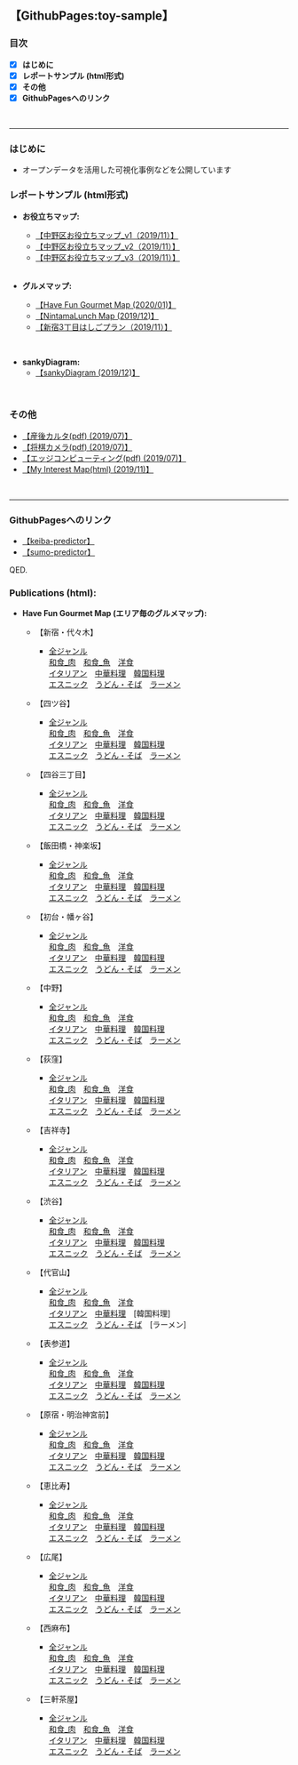 ## 【GithubPages:toy-sample】

<style>
table, th, td {
    border:none;
}
</style>

### 目次
- [x]  **はじめに**
- [x]  **レポートサンプル (html形式)**
- [x]  **その他**
- [x]  **GithubPagesへのリンク**
<br> 
 
--- 

### はじめに
- オープンデータを活用した可視化事例などを公開しています


### レポートサンプル (html形式)

- **お役立ちマップ:**
  - [【中野区お役立ちマップ_v1（2019/11）】](https://ryutoro-galois.github.io/toy-samples/leaflet_sample_nakanoku_20191107.html)
  - [【中野区お役立ちマップ_v2（2019/11）】](https://ryutoro-galois.github.io/toy-samples/leaflet_sample_nakanoku_v2_20191120.html)
  - [【中野区お役立ちマップ_v3（2019/11）】](https://ryutoro-galois.github.io/toy-samples/leaflet_sample_nakanoku_v3_20191125.html)
  <br>

- **グルメマップ:**
  - [【Have Fun Gourmet Map (2020/01)】](https://ryutoro-galois.github.io/toy-samples/)
  - [【NintamaLunch Map (2019/12)】](https://ryutoro-galois.github.io/toy-samples/leaflet_LunchMap_[Shinjuku-ku].html)
  - [【新宿3丁目はしごプラン（2019/11）】](https://ryutoro-galois.github.io/toy-samples/leaflet_sample_hashigo_plan_20191106.html)
<br>
  

- **sankyDiagram:**
  - [【sankyDiagram (2019/12)】](https://ryutoro-galois.github.io/toy-samples/sankeyDiagram_sample.html)
<br>


### その他
- [【産後カルタ(pdf) (2019/07)】](MLLabSpace_20190725_01_SangoKaruta.pdf)
- [【将棋カメラ(pdf) (2019/07)】](MLLabSpace_20190725_02_ShogiCamera.pdf)
- [【エッジコンピューティング(pdf) (2019/07)】](MLLabSpace_20190725_03_EdgeComputing.pdf)
- [【My Interest Map(html) (2019/11)】](https://ryutoro-galois.github.io/toy-samples/interest_map_20191127.html)
<br>


---

### GithubPagesへのリンク
- [【keiba-predictor】](https://ryutoro-galois.github.io/keiba-predictor/)
- [【sumo-predictor】](https://ryutoro-galois.github.io/sumo-predictor/)

QED.




### Publications (html):
- **Have Fun Gourmet Map (エリア毎のグルメマップ):**

  - 【新宿・代々木】
    - [<u>全ジャンル</u>](https://ryutoro-galois.github.io/toy-samples/HaveFun_g00_AllGenre_Map_[shinjuku_yoyogi].html)<br>[<u>和食_肉</u>](https://ryutoro-galois.github.io/toy-samples/HaveFun_g01_Washoku_Meat_Map_[shinjuku_yoyogi].html)　[<u>和食_魚</u>](https://ryutoro-galois.github.io/toy-samples/HaveFun_g02_Washoku_Fish_Map_[shinjuku_yoyogi].html)　[<u>洋食</u>](https://ryutoro-galois.github.io/toy-samples/HaveFun_g03_WesternFood_Map_[shinjuku_yoyogi].html)<br>[<u>イタリアン</u>](https://ryutoro-galois.github.io/toy-samples/HaveFun_g04_ItarianFood_Map_[shinjuku_yoyogi].html)　[<u>中華料理</u>](https://ryutoro-galois.github.io/toy-samples/HaveFun_g05_ChineseFood_Map_[shinjuku_yoyogi].html)　[<u>韓国料理</u>](https://ryutoro-galois.github.io/toy-samples/HaveFun_g06_KoreanFood_Map_[shinjuku_yoyogi].html)<br>[<u>エスニック</u>](https://ryutoro-galois.github.io/toy-samples/HaveFun_g07_EthnicFood_Map_[shinjuku_yoyogi].html)　[<u>うどん・そば</u>](https://ryutoro-galois.github.io/toy-samples/HaveFun_g08_Udon_Soba_Map_[shinjuku_yoyogi].html)　[<u>ラーメン</u>](https://ryutoro-galois.github.io/toy-samples/HaveFun_g09_Ramen_Map_[shinjuku_yoyogi].html)

  - 【四ツ谷】
    - [<u>全ジャンル</u>](https://ryutoro-galois.github.io/toy-samples/HaveFun_g00_AllGenre_Map_[yotsuya].html)<br>[<u>和食_肉</u>](https://ryutoro-galois.github.io/toy-samples/HaveFun_g01_Washoku_Meat_Map_[yotsuya].html)　[<u>和食_魚</u>](https://ryutoro-galois.github.io/toy-samples/HaveFun_g02_Washoku_Fish_Map_[yotsuya].html)　[<u>洋食</u>](https://ryutoro-galois.github.io/toy-samples/HaveFun_g03_WesternFood_Map_[yotsuya].html)<br>[<u>イタリアン</u>](https://ryutoro-galois.github.io/toy-samples/HaveFun_g04_ItarianFood_Map_[yotsuya].html)　[<u>中華料理</u>](https://ryutoro-galois.github.io/toy-samples/HaveFun_g05_ChineseFood_Map_[yotsuya].html)　[<u>韓国料理</u>](https://ryutoro-galois.github.io/toy-samples/HaveFun_g06_KoreanFood_Map_[yotsuya].html)<br>[<u>エスニック</u>](https://ryutoro-galois.github.io/toy-samples/HaveFun_g07_EthnicFood_Map_[yotsuya].html)　[<u>うどん・そば</u>](https://ryutoro-galois.github.io/toy-samples/HaveFun_g08_Udon_Soba_Map_[yotsuya].html)　[<u>ラーメン</u>](https://ryutoro-galois.github.io/toy-samples/HaveFun_g09_Ramen_Map_[yotsuya].html)

  - 【四谷三丁目】
    - [<u>全ジャンル</u>](https://ryutoro-galois.github.io/toy-samples/HaveFun_g00_AllGenre_Map_[yotsuyasanchome].html)<br>[<u>和食_肉</u>](https://ryutoro-galois.github.io/toy-samples/HaveFun_g01_Washoku_Meat_Map_[yotsuyasanchome].html)　[<u>和食_魚</u>](https://ryutoro-galois.github.io/toy-samples/HaveFun_g02_Washoku_Fish_Map_[yotsuyasanchome].html)　[<u>洋食</u>](https://ryutoro-galois.github.io/toy-samples/HaveFun_g03_WesternFood_Map_[yotsuyasanchome].html)<br>[<u>イタリアン</u>](https://ryutoro-galois.github.io/toy-samples/HaveFun_g04_ItarianFood_Map_[yotsuyasanchome].html)　[<u>中華料理</u>](https://ryutoro-galois.github.io/toy-samples/HaveFun_g05_ChineseFood_Map_[yotsuyasanchome].html)　[<u>韓国料理</u>](https://ryutoro-galois.github.io/toy-samples/HaveFun_g06_KoreanFood_Map_[yotsuyasanchome].html)<br>[<u>エスニック</u>](https://ryutoro-galois.github.io/toy-samples/HaveFun_g07_EthnicFood_Map_[yotsuyasanchome].html)　[<u>うどん・そば</u>](https://ryutoro-galois.github.io/toy-samples/HaveFun_g08_Udon_Soba_Map_[yotsuyasanchome].html)　[<u>ラーメン</u>](https://ryutoro-galois.github.io/toy-samples/HaveFun_g09_Ramen_Map_[yotsuyasanchome].html)

  - 【飯田橋・神楽坂】
    - [<u>全ジャンル</u>](https://ryutoro-galois.github.io/toy-samples/HaveFun_g00_AllGenre_Map_[iidabashi_kagurazaka].html)<br>[<u>和食_肉</u>](https://ryutoro-galois.github.io/toy-samples/HaveFun_g01_Washoku_Meat_Map_[iidabashi_kagurazaka].html)　[<u>和食_魚</u>](https://ryutoro-galois.github.io/toy-samples/HaveFun_g02_Washoku_Fish_Map_[iidabashi_kagurazaka].html)　[<u>洋食</u>](https://ryutoro-galois.github.io/toy-samples/HaveFun_g03_WesternFood_Map_[iidabashi_kagurazaka].html)<br>[<u>イタリアン</u>](https://ryutoro-galois.github.io/toy-samples/HaveFun_g04_ItarianFood_Map_[iidabashi_kagurazaka].html)　[<u>中華料理</u>](https://ryutoro-galois.github.io/toy-samples/HaveFun_g05_ChineseFood_Map_[iidabashi_kagurazaka].html)　[<u>韓国料理</u>](https://ryutoro-galois.github.io/toy-samples/HaveFun_g06_KoreanFood_Map_[iidabashi_kagurazaka].html)<br>[<u>エスニック</u>](https://ryutoro-galois.github.io/toy-samples/HaveFun_g07_EthnicFood_Map_[iidabashi_kagurazaka].html)　[<u>うどん・そば</u>](https://ryutoro-galois.github.io/toy-samples/HaveFun_g08_Udon_Soba_Map_[iidabashi_kagurazaka].html)　[<u>ラーメン</u>](https://ryutoro-galois.github.io/toy-samples/HaveFun_g09_Ramen_Map_[iidabashi_kagurazaka].html)

  - 【初台・幡ヶ谷】
    - [<u>全ジャンル</u>](https://ryutoro-galois.github.io/toy-samples/HaveFun_g00_AllGenre_Map_[hatsudai_hatagaya].html)<br>[<u>和食_肉</u>](https://ryutoro-galois.github.io/toy-samples/HaveFun_g01_Washoku_Meat_Map_[hatsudai_hatagaya].html)　[<u>和食_魚</u>](https://ryutoro-galois.github.io/toy-samples/HaveFun_g02_Washoku_Fish_Map_[hatsudai_hatagaya].html)　[<u>洋食</u>](https://ryutoro-galois.github.io/toy-samples/HaveFun_g03_WesternFood_Map_[hatsudai_hatagaya].html)<br>[<u>イタリアン</u>](https://ryutoro-galois.github.io/toy-samples/HaveFun_g04_ItarianFood_Map_[hatsudai_hatagaya].html)　[<u>中華料理</u>](https://ryutoro-galois.github.io/toy-samples/HaveFun_g05_ChineseFood_Map_[hatsudai_hatagaya].html)　[<u>韓国料理</u>](https://ryutoro-galois.github.io/toy-samples/HaveFun_g06_KoreanFood_Map_[hatsudai_hatagaya].html)<br>[<u>エスニック</u>](https://ryutoro-galois.github.io/toy-samples/HaveFun_g07_EthnicFood_Map_[hatsudai_hatagaya].html)　[<u>うどん・そば</u>](https://ryutoro-galois.github.io/toy-samples/HaveFun_g08_Udon_Soba_Map_[hatsudai_hatagaya].html)　[<u>ラーメン</u>](https://ryutoro-galois.github.io/toy-samples/HaveFun_g09_Ramen_Map_[hatsudai_hatagaya].html)

  - 【中野】
    - [<u>全ジャンル</u>](https://ryutoro-galois.github.io/toy-samples/HaveFun_g00_AllGenre_Map_[nakano].html)<br>[<u>和食_肉</u>](https://ryutoro-galois.github.io/toy-samples/HaveFun_g01_Washoku_Meat_Map_[nakano].html)　[<u>和食_魚</u>](https://ryutoro-galois.github.io/toy-samples/HaveFun_g02_Washoku_Fish_Map_[nakano].html)　[<u>洋食</u>](https://ryutoro-galois.github.io/toy-samples/HaveFun_g03_WesternFood_Map_[nakano].html)<br>[<u>イタリアン</u>](https://ryutoro-galois.github.io/toy-samples/HaveFun_g04_ItarianFood_Map_[nakano].html)　[<u>中華料理</u>](https://ryutoro-galois.github.io/toy-samples/HaveFun_g05_ChineseFood_Map_[nakano].html)　[<u>韓国料理</u>](https://ryutoro-galois.github.io/toy-samples/HaveFun_g06_KoreanFood_Map_[nakano].html)<br>[<u>エスニック</u>](https://ryutoro-galois.github.io/toy-samples/HaveFun_g07_EthnicFood_Map_[nakano].html)　[<u>うどん・そば</u>](https://ryutoro-galois.github.io/toy-samples/HaveFun_g08_Udon_Soba_Map_[nakano].html)　[<u>ラーメン</u>](https://ryutoro-galois.github.io/toy-samples/HaveFun_g09_Ramen_Map_[nakano].html)

  - 【荻窪】
    - [<u>全ジャンル</u>](https://ryutoro-galois.github.io/toy-samples/HaveFun_g00_AllGenre_Map_[ogikubo].html)<br>[<u>和食_肉</u>](https://ryutoro-galois.github.io/toy-samples/HaveFun_g01_Washoku_Meat_Map_[ogikubo].html)　[<u>和食_魚</u>](https://ryutoro-galois.github.io/toy-samples/HaveFun_g02_Washoku_Fish_Map_[ogikubo].html)　[<u>洋食</u>](https://ryutoro-galois.github.io/toy-samples/HaveFun_g03_WesternFood_Map_[ogikubo].html)<br>[<u>イタリアン</u>](https://ryutoro-galois.github.io/toy-samples/HaveFun_g04_ItarianFood_Map_[ogikubo].html)　[<u>中華料理</u>](https://ryutoro-galois.github.io/toy-samples/HaveFun_g05_ChineseFood_Map_[ogikubo].html)　[<u>韓国料理</u>](https://ryutoro-galois.github.io/toy-samples/HaveFun_g06_KoreanFood_Map_[ogikubo].html)<br>[<u>エスニック</u>](https://ryutoro-galois.github.io/toy-samples/HaveFun_g07_EthnicFood_Map_[ogikubo].html)　[<u>うどん・そば</u>](https://ryutoro-galois.github.io/toy-samples/HaveFun_g08_Udon_Soba_Map_[ogikubo].html)　[<u>ラーメン</u>](https://ryutoro-galois.github.io/toy-samples/HaveFun_g09_Ramen_Map_[ogikubo].html)

  - 【吉祥寺】
    - [<u>全ジャンル</u>](https://ryutoro-galois.github.io/toy-samples/HaveFun_g00_AllGenre_Map_[kichijouji].html)<br>[<u>和食_肉</u>](https://ryutoro-galois.github.io/toy-samples/HaveFun_g01_Washoku_Meat_Map_[kichijouji].html)　[<u>和食_魚</u>](https://ryutoro-galois.github.io/toy-samples/HaveFun_g02_Washoku_Fish_Map_[kichijouji].html)　[<u>洋食</u>](https://ryutoro-galois.github.io/toy-samples/HaveFun_g03_WesternFood_Map_[kichijouji].html)<br>[<u>イタリアン</u>](https://ryutoro-galois.github.io/toy-samples/HaveFun_g04_ItarianFood_Map_[kichijouji].html)　[<u>中華料理</u>](https://ryutoro-galois.github.io/toy-samples/HaveFun_g05_ChineseFood_Map_[kichijouji].html)　[<u>韓国料理</u>](https://ryutoro-galois.github.io/toy-samples/HaveFun_g06_KoreanFood_Map_[kichijouji].html)<br>[<u>エスニック</u>](https://ryutoro-galois.github.io/toy-samples/HaveFun_g07_EthnicFood_Map_[kichijouji].html)　[<u>うどん・そば</u>](https://ryutoro-galois.github.io/toy-samples/HaveFun_g08_Udon_Soba_Map_[kichijouji].html)　[<u>ラーメン</u>](https://ryutoro-galois.github.io/toy-samples/HaveFun_g09_Ramen_Map_[kichijouji].html)

  - 【渋谷】
    - [<u>全ジャンル</u>](https://ryutoro-galois.github.io/toy-samples/HaveFun_g00_AllGenre_Map_[shibuya].html)<br>[<u>和食_肉</u>](https://ryutoro-galois.github.io/toy-samples/HaveFun_g01_Washoku_Meat_Map_[shibuya].html)　[<u>和食_魚</u>](https://ryutoro-galois.github.io/toy-samples/HaveFun_g02_Washoku_Fish_Map_[shibuya].html)　[<u>洋食</u>](https://ryutoro-galois.github.io/toy-samples/HaveFun_g03_WesternFood_Map_[shibuya].html)<br>[<u>イタリアン</u>](https://ryutoro-galois.github.io/toy-samples/HaveFun_g04_ItarianFood_Map_[shibuya].html)　[<u>中華料理</u>](https://ryutoro-galois.github.io/toy-samples/HaveFun_g05_ChineseFood_Map_[shibuya].html)　[<u>韓国料理</u>](https://ryutoro-galois.github.io/toy-samples/HaveFun_g06_KoreanFood_Map_[shibuya].html)<br>[<u>エスニック</u>](https://ryutoro-galois.github.io/toy-samples/HaveFun_g07_EthnicFood_Map_[shibuya].html)　[<u>うどん・そば</u>](https://ryutoro-galois.github.io/toy-samples/HaveFun_g08_Udon_Soba_Map_[shibuya].html)　[<u>ラーメン</u>](https://ryutoro-galois.github.io/toy-samples/HaveFun_g09_Ramen_Map_[shibuya].html)
    
  - 【代官山】
    - [<u>全ジャンル</u>](https://ryutoro-galois.github.io/toy-samples/HaveFun_g00_AllGenre_Map_[daikanyama].html)<br>[<u>和食_肉</u>](https://ryutoro-galois.github.io/toy-samples/HaveFun_g01_Washoku_Meat_Map_[daikanyama].html)　[<u>和食_魚</u>](https://ryutoro-galois.github.io/toy-samples/HaveFun_g02_Washoku_Fish_Map_[daikanyama].html)　[<u>洋食</u>](https://ryutoro-galois.github.io/toy-samples/HaveFun_g03_WesternFood_Map_[daikanyama].html)<br>[<u>イタリアン</u>](https://ryutoro-galois.github.io/toy-samples/HaveFun_g04_ItarianFood_Map_[daikanyama].html)　[<u>中華料理</u>](https://ryutoro-galois.github.io/toy-samples/HaveFun_g05_ChineseFood_Map_[daikanyama].html)　[韓国料理]<br>[<u>エスニック</u>](https://ryutoro-galois.github.io/toy-samples/HaveFun_g07_EthnicFood_Map_[daikanyama].html)　[<u>うどん・そば</u>](https://ryutoro-galois.github.io/toy-samples/HaveFun_g08_Udon_Soba_Map_[daikanyama].html)　[ラーメン]

  - 【表参道】
    - [<u>全ジャンル</u>](https://ryutoro-galois.github.io/toy-samples/HaveFun_g00_AllGenre_Map_[omotesando].html)<br>[<u>和食_肉</u>](https://ryutoro-galois.github.io/toy-samples/HaveFun_g01_Washoku_Meat_Map_[omotesando].html)　[<u>和食_魚</u>](https://ryutoro-galois.github.io/toy-samples/HaveFun_g02_Washoku_Fish_Map_[omotesando].html)　[<u>洋食</u>](https://ryutoro-galois.github.io/toy-samples/HaveFun_g03_WesternFood_Map_[omotesando].html)<br>[<u>イタリアン</u>](https://ryutoro-galois.github.io/toy-samples/HaveFun_g04_ItarianFood_Map_[omotesando].html)　[<u>中華料理</u>](https://ryutoro-galois.github.io/toy-samples/HaveFun_g05_ChineseFood_Map_[omotesando].html)　[<u>韓国料理</u>](https://ryutoro-galois.github.io/toy-samples/HaveFun_g06_KoreanFood_Map_[omotesando].html)<br>[<u>エスニック</u>](https://ryutoro-galois.github.io/toy-samples/HaveFun_g07_EthnicFood_Map_[omotesando].html)　[<u>うどん・そば</u>](https://ryutoro-galois.github.io/toy-samples/HaveFun_g08_Udon_Soba_Map_[omotesando].html)　[<u>ラーメン</u>](https://ryutoro-galois.github.io/toy-samples/HaveFun_g09_Ramen_Map_[omotesando].html)     
    
  - 【原宿・明治神宮前】
    - [<u>全ジャンル</u>](https://ryutoro-galois.github.io/toy-samples/HaveFun_g00_AllGenre_Map_[harajuku_meijijingumae].html)<br>[<u>和食_肉</u>](https://ryutoro-galois.github.io/toy-samples/HaveFun_g01_Washoku_Meat_Map_[harajuku_meijijingumae].html)　[<u>和食_魚</u>](https://ryutoro-galois.github.io/toy-samples/HaveFun_g02_Washoku_Fish_Map_[harajuku_meijijingumae].html)　[<u>洋食</u>](https://ryutoro-galois.github.io/toy-samples/HaveFun_g03_WesternFood_Map_[harajuku_meijijingumae].html)<br>[<u>イタリアン</u>](https://ryutoro-galois.github.io/toy-samples/HaveFun_g04_ItarianFood_Map_[harajuku_meijijingumae].html)　[<u>中華料理</u>](https://ryutoro-galois.github.io/toy-samples/HaveFun_g05_ChineseFood_Map_[harajuku_meijijingumae].html)　[<u>韓国料理</u>](https://ryutoro-galois.github.io/toy-samples/HaveFun_g06_KoreanFood_Map_[harajuku_meijijingumae].html)<br>[<u>エスニック</u>](https://ryutoro-galois.github.io/toy-samples/HaveFun_g07_EthnicFood_Map_[harajuku_meijijingumae].html)　[<u>うどん・そば</u>](https://ryutoro-galois.github.io/toy-samples/HaveFun_g08_Udon_Soba_Map_[harajuku_meijijingumae].html)　[<u>ラーメン</u>](https://ryutoro-galois.github.io/toy-samples/HaveFun_g09_Ramen_Map_[harajuku_meijijingumae].html)        
    
  - 【恵比寿】
    - [<u>全ジャンル</u>](https://ryutoro-galois.github.io/toy-samples/HaveFun_g00_AllGenre_Map_[ebisu].html)<br>[<u>和食_肉</u>](https://ryutoro-galois.github.io/toy-samples/HaveFun_g01_Washoku_Meat_Map_[ebisu].html)　[<u>和食_魚</u>](https://ryutoro-galois.github.io/toy-samples/HaveFun_g02_Washoku_Fish_Map_[ebisu].html)　[<u>洋食</u>](https://ryutoro-galois.github.io/toy-samples/HaveFun_g03_WesternFood_Map_[ebisu].html)<br>[<u>イタリアン</u>](https://ryutoro-galois.github.io/toy-samples/HaveFun_g04_ItarianFood_Map_[ebisu].html)　[<u>中華料理</u>](https://ryutoro-galois.github.io/toy-samples/HaveFun_g05_ChineseFood_Map_[ebisu].html)　[<u>韓国料理</u>](https://ryutoro-galois.github.io/toy-samples/HaveFun_g06_KoreanFood_Map_[ebisu].html)<br>[<u>エスニック</u>](https://ryutoro-galois.github.io/toy-samples/HaveFun_g07_EthnicFood_Map_[ebisu].html)　[<u>うどん・そば</u>](https://ryutoro-galois.github.io/toy-samples/HaveFun_g08_Udon_Soba_Map_[ebisu].html)　[<u>ラーメン</u>](https://ryutoro-galois.github.io/toy-samples/HaveFun_g09_Ramen_Map_[ebisu].html)

  - 【広尾】
    - [<u>全ジャンル</u>](https://ryutoro-galois.github.io/toy-samples/HaveFun_g00_AllGenre_Map_[hiroo].html)<br>[<u>和食_肉</u>](https://ryutoro-galois.github.io/toy-samples/HaveFun_g01_Washoku_Meat_Map_[hiroo].html)　[<u>和食_魚</u>](https://ryutoro-galois.github.io/toy-samples/HaveFun_g02_Washoku_Fish_Map_[hiroo].html)　[<u>洋食</u>](https://ryutoro-galois.github.io/toy-samples/HaveFun_g03_WesternFood_Map_[hiroo].html)<br>[<u>イタリアン</u>](https://ryutoro-galois.github.io/toy-samples/HaveFun_g04_ItarianFood_Map_[hiroo].html)　[<u>中華料理</u>](https://ryutoro-galois.github.io/toy-samples/HaveFun_g05_ChineseFood_Map_[hiroo].html)　[<u>韓国料理</u>](https://ryutoro-galois.github.io/toy-samples/HaveFun_g06_KoreanFood_Map_[hiroo].html)<br>[<u>エスニック</u>](https://ryutoro-galois.github.io/toy-samples/HaveFun_g07_EthnicFood_Map_[hiroo].html)　[<u>うどん・そば</u>](https://ryutoro-galois.github.io/toy-samples/HaveFun_g08_Udon_Soba_Map_[hiroo].html)　[<u>ラーメン</u>](https://ryutoro-galois.github.io/toy-samples/HaveFun_g09_Ramen_Map_[hiroo].html)  
    
  - 【西麻布】
    - [<u>全ジャンル</u>](https://ryutoro-galois.github.io/toy-samples/HaveFun_g00_AllGenre_Map_[nishiazabu].html)<br>[<u>和食_肉</u>](https://ryutoro-galois.github.io/toy-samples/HaveFun_g01_Washoku_Meat_Map_[nishiazabu].html)　[<u>和食_魚</u>](https://ryutoro-galois.github.io/toy-samples/HaveFun_g02_Washoku_Fish_Map_[nishiazabu].html)　[<u>洋食</u>](https://ryutoro-galois.github.io/toy-samples/HaveFun_g03_WesternFood_Map_[nishiazabu].html)<br>[<u>イタリアン</u>](https://ryutoro-galois.github.io/toy-samples/HaveFun_g04_ItarianFood_Map_[nishiazabu].html)　[<u>中華料理</u>](https://ryutoro-galois.github.io/toy-samples/HaveFun_g05_ChineseFood_Map_[nishiazabu].html)　[<u>韓国料理</u>](https://ryutoro-galois.github.io/toy-samples/HaveFun_g06_KoreanFood_Map_[nishiazabu].html)<br>[<u>エスニック</u>](https://ryutoro-galois.github.io/toy-samples/HaveFun_g07_EthnicFood_Map_[nishiazabu].html)　[<u>うどん・そば</u>](https://ryutoro-galois.github.io/toy-samples/HaveFun_g08_Udon_Soba_Map_[nishiazabu].html)　[<u>ラーメン</u>](https://ryutoro-galois.github.io/toy-samples/HaveFun_g09_Ramen_Map_[nishiazabu].html)  
    
  - 【三軒茶屋】
    - [<u>全ジャンル</u>](https://ryutoro-galois.github.io/toy-samples/HaveFun_g00_AllGenre_Map_[sangenjaya].html)<br>[<u>和食_肉</u>](https://ryutoro-galois.github.io/toy-samples/HaveFun_g01_Washoku_Meat_Map_[sangenjaya].html)　[<u>和食_魚</u>](https://ryutoro-galois.github.io/toy-samples/HaveFun_g02_Washoku_Fish_Map_[sangenjaya].html)　[<u>洋食</u>](https://ryutoro-galois.github.io/toy-samples/HaveFun_g03_WesternFood_Map_[sangenjaya].html)<br>[<u>イタリアン</u>](https://ryutoro-galois.github.io/toy-samples/HaveFun_g04_ItarianFood_Map_[sangenjaya].html)　[<u>中華料理</u>](https://ryutoro-galois.github.io/toy-samples/HaveFun_g05_ChineseFood_Map_[sangenjaya].html)　[<u>韓国料理</u>](https://ryutoro-galois.github.io/toy-samples/HaveFun_g06_KoreanFood_Map_[sangenjaya].html)<br>[<u>エスニック</u>](https://ryutoro-galois.github.io/toy-samples/HaveFun_g07_EthnicFood_Map_[sangenjaya].html)　[<u>うどん・そば</u>](https://ryutoro-galois.github.io/toy-samples/HaveFun_g08_Udon_Soba_Map_[sangenjaya].html)　[<u>ラーメン</u>](https://ryutoro-galois.github.io/toy-samples/HaveFun_g09_Ramen_Map_[sangenjaya].html)      
    
  <br>

